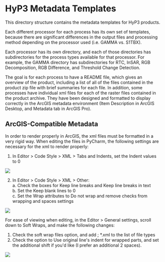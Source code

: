 # HyP3 Metadata Templates
This directory structure contains the metadata templates for HyP3 products.  

Each different processor for each process has its own set of templates, because there are significant differences in the output files and processing method depending on the processor used (i.e. GAMMA vs. S1TBX).  

Each processor has its own directory, and each of those directories has subdirectories for the process types available for that processor. For example, the GAMMA directory has subdirectories for RTC, InSAR, RGB Decomposition, RGB Difference, and Threshold Change Detection.  

The goal is for each process to have a README file, which gives an overview of the product, including a list of all of the files contained in the product zip file with brief summaries for each file. In addition, some processes have individual xml files for each of the raster files contained in the product archive. They have been designed and formatted to display correctly in the ArcGIS metadata environment (Item Description in ArcGIS Desktop, and Metadata tab in ArcGIS Pro).  

## ArcGIS-Compatible Metadata

In order to render properly in ArcGIS, the xml files must be formatted in a very rigid way. When editing the files in PyCharm, the following settings are necessary for the xml to render properly:

1. In Editor > Code Style > XML > Tabs and Indents, set the Indent values to 0  

![](SettingsImages/Editor_CodeStyle_XML_TabsIndents.JPG)

2. In Editor > Code Style > XML > Other:  
    a. Check the boxes for Keep line breaks and Keep line breaks in text  
    b. Set the Keep blank lines to 0  
    c. Set the Wrap attributes to Do not wrap and remove checks from wrapping and spaces settings  
    
![](SettingsImages/Editor_CodeStyle_XML_Other.JPG)  

For ease of viewing when editing, in the Editor > General settings, scroll down to Soft Wraps, and make the following changes:  
1. Check the soft wrap files option, and add ; *.xml to the list of file types  
2. Check the option to Use original line's indent for wrapped parts, and set the additional shift if you'd like (I prefer an additional 2 spaces).   

![](SettingsImages/Editor_General_SoftWraps.JPG)  







